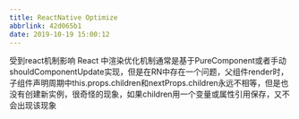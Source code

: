 ```yaml
---
title: ReactNative Optimize
abbrlink: 42d065b1
date: 2019-10-19 15:00:12
---
```

受到react机制影响
React 中渲染优化机制通常是基于PureComponent或者手动shouldComponentUpdate实现，但是在RN中存在一个问题，父组件render时，子组件声明周期中this.props.children和nextProps.children永远不相等，但是也没有创建新实例，很奇怪的现象，如果children用一个变量或属性引用保存，又不会出现该现象
